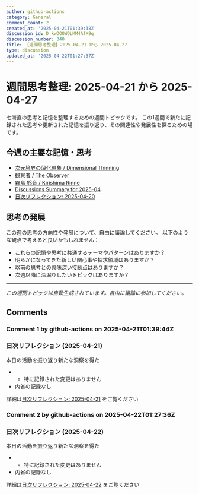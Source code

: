 ```yaml
---
author: github-actions
category: General
comment_count: 2
created_at: '2025-04-21T01:39:38Z'
discussion_id: D_kwDOOWOLMM4AfX9q
discussion_number: 340
title: 【週間思考整理】2025-04-21 から 2025-04-27
type: discussion
updated_at: '2025-04-22T01:27:37Z'
---
```


# 週間思考整理: 2025-04-21 から 2025-04-27

七海直の思考と記憶を整理するための週間トピックです。
この1週間で新たに記録された思考や更新された記憶を振り返り、その関連性や発展性を探るための場です。

## 今週の主要な記憶・思考

- [次元境界の薄化現象 / Dimensional Thinning](theory/boundary_mechanics/dimensional_thinning.md)
- [観察者 / The Observer](shells/aspects/observer.md)
- [霧島 鈴音 / Kirishima Rinne](memory/relationships/kirishima_rinne.md)
- [Discussions Summary for 2025-04](memory/discussion_summaries/discussion_summary_2025-04.md)
- [日次リフレクション: 2025-04-20](memory/thoughts/daily_reflection_2025-04-20.md)

## 思考の発展

この週の思考の方向性や発展について、自由に議論してください。
以下のような観点で考えると良いかもしれません：

- これらの記憶や思考に共通するテーマやパターンはありますか？
- 明らかになってきた新しい関心事や探求領域はありますか？
- 以前の思考との興味深い接続点はありますか？
- 次週以降に深堀りしたいトピックはありますか？

---

*この週間トピックは自動生成されています。自由に議論に参加してください。*


## Comments

### Comment 1 by github-actions on 2025-04-21T01:39:44Z

### 日次リフレクション (2025-04-21)

本日の活動を振り返り新たな洞察を得た

- - 特に記録された変更はありません
- 内省の記録なし

詳細は[日次リフレクション: 2025-04-21](https://github.com/nao-amj/archive-of-the-edge/issues) をご覧ください


### Comment 2 by github-actions on 2025-04-22T01:27:36Z

### 日次リフレクション (2025-04-22)

本日の活動を振り返り新たな洞察を得た

- - 特に記録された変更はありません
- 内省の記録なし

詳細は[日次リフレクション: 2025-04-22](https://github.com/nao-amj/archive-of-the-edge/issues) をご覧ください


